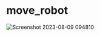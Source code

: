 # move_robot

![Screenshot 2023-08-09 094810](https://github.com/Memo0302/move_robot/assets/92684739/60e25d48-6866-4cc3-a976-549e8a92a7a7)
